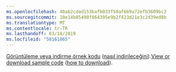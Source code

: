 ```yaml
---
ms.openlocfilehash: 40ab2cdad153bafb033f50af6b9a72efb3609bc2
ms.sourcegitcommit: 10e14b85490f064395e9b2f423d21e3c2d39ed8b
ms.translationtype: MT
ms.contentlocale: tr-TR
ms.lasthandoff: 03/18/2019
ms.locfileid: "58161865"
---
```

<span data-ttu-id="85547-101">[Görüntüleme veya indirme örnek kodu](https://github.com/aspnet/Docs/tree/master/aspnetcore/grpc/grpc-start/samples/) ([nasıl indirileceğini](xref:index#how-to-download-a-sample)).</span><span class="sxs-lookup"><span data-stu-id="85547-101">[View or download sample code](https://github.com/aspnet/Docs/tree/master/aspnetcore/grpc/grpc-start/samples/) ([how to download](xref:index#how-to-download-a-sample)).</span></span>